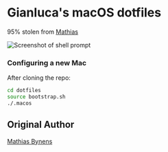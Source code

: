 # Gianluca's macOS dotfiles

95% stolen from <a href="https://github.com/mathiasbynens/dotfiles">Mathias</a>

![Screenshot of shell prompt](http://i.imgur.com/cnhiK09.png)

### Configuring a new Mac

After cloning the repo:

```bash
cd dotfiles
source bootstrap.sh
./.macos
```

## Original Author

[Mathias Bynens](https://mathiasbynens.be/)
